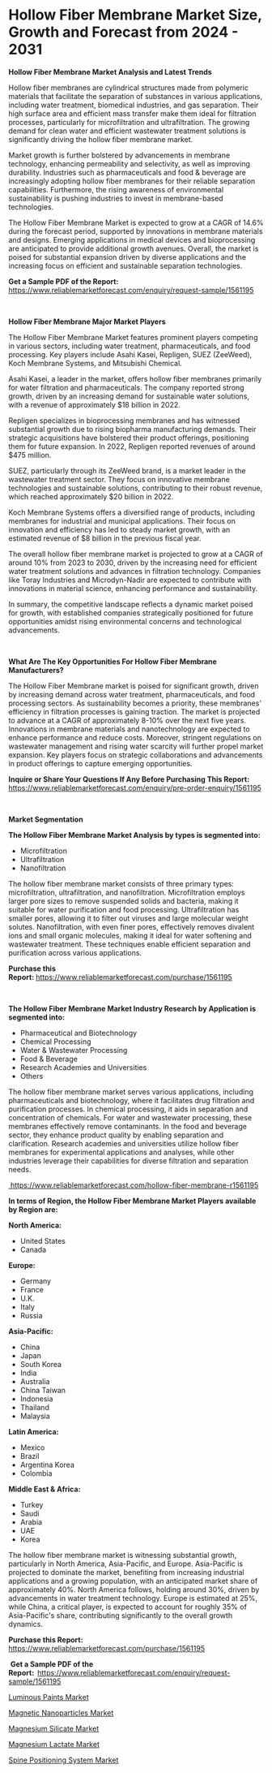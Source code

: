 <p><h1>Hollow Fiber Membrane Market Size, Growth and Forecast from 2024 - 2031</h1></p><p><strong>Hollow Fiber Membrane Market Analysis and Latest Trends</strong></p>
<p><p>Hollow fiber membranes are cylindrical structures made from polymeric materials that facilitate the separation of substances in various applications, including water treatment, biomedical industries, and gas separation. Their high surface area and efficient mass transfer make them ideal for filtration processes, particularly for microfiltration and ultrafiltration. The growing demand for clean water and efficient wastewater treatment solutions is significantly driving the hollow fiber membrane market.</p><p>Market growth is further bolstered by advancements in membrane technology, enhancing permeability and selectivity, as well as improving durability. Industries such as pharmaceuticals and food & beverage are increasingly adopting hollow fiber membranes for their reliable separation capabilities. Furthermore, the rising awareness of environmental sustainability is pushing industries to invest in membrane-based technologies.</p><p>The Hollow Fiber Membrane Market is expected to grow at a CAGR of 14.6% during the forecast period, supported by innovations in membrane materials and designs. Emerging applications in medical devices and bioprocessing are anticipated to provide additional growth avenues. Overall, the market is poised for substantial expansion driven by diverse applications and the increasing focus on efficient and sustainable separation technologies.</p></p>
<p><strong>Get a Sample PDF of the Report:&nbsp;</strong> <a href="https://www.reliablemarketforecast.com/enquiry/request-sample/1561195?utm_campaign=121&utm_medium=2&utm_source=Github&utm_content=ia&utm_term=08112024&utm_id=hollow-fiber-membrane">https://www.reliablemarketforecast.com/enquiry/request-sample/1561195</a></p>
<p>&nbsp;</p>
<p><strong>Hollow Fiber Membrane Major Market Players</strong></p>
<p><p>The Hollow Fiber Membrane Market features prominent players competing in various sectors, including water treatment, pharmaceuticals, and food processing. Key players include Asahi Kasei, Repligen, SUEZ (ZeeWeed), Koch Membrane Systems, and Mitsubishi Chemical.</p><p>Asahi Kasei, a leader in the market, offers hollow fiber membranes primarily for water filtration and pharmaceuticals. The company reported strong growth, driven by an increasing demand for sustainable water solutions, with a revenue of approximately $18 billion in 2022.</p><p>Repligen specializes in bioprocessing membranes and has witnessed substantial growth due to rising biopharma manufacturing demands. Their strategic acquisitions have bolstered their product offerings, positioning them for future expansion. In 2022, Repligen reported revenues of around $475 million.</p><p>SUEZ, particularly through its ZeeWeed brand, is a market leader in the wastewater treatment sector. They focus on innovative membrane technologies and sustainable solutions, contributing to their robust revenue, which reached approximately $20 billion in 2022.</p><p>Koch Membrane Systems offers a diversified range of products, including membranes for industrial and municipal applications. Their focus on innovation and efficiency has led to steady market growth, with an estimated revenue of $8 billion in the previous fiscal year.</p><p>The overall hollow fiber membrane market is projected to grow at a CAGR of around 10% from 2023 to 2030, driven by the increasing need for efficient water treatment solutions and advances in filtration technology. Companies like Toray Industries and Microdyn-Nadir are expected to contribute with innovations in material science, enhancing performance and sustainability.</p><p>In summary, the competitive landscape reflects a dynamic market poised for growth, with established companies strategically positioned for future opportunities amidst rising environmental concerns and technological advancements.</p></p>
<p>&nbsp;</p>
<p><strong>What Are The Key Opportunities For Hollow Fiber Membrane Manufacturers?</strong></p>
<p><p>The Hollow Fiber Membrane market is poised for significant growth, driven by increasing demand across water treatment, pharmaceuticals, and food processing sectors. As sustainability becomes a priority, these membranes' efficiency in filtration processes is gaining traction. The market is projected to advance at a CAGR of approximately 8-10% over the next five years. Innovations in membrane materials and nanotechnology are expected to enhance performance and reduce costs. Moreover, stringent regulations on wastewater management and rising water scarcity will further propel market expansion. Key players focus on strategic collaborations and advancements in product offerings to capture emerging opportunities.</p></p>
<p><strong>Inquire or Share Your Questions If Any Before Purchasing This Report:</strong> <a href="https://www.reliablemarketforecast.com/enquiry/pre-order-enquiry/1561195?utm_campaign=121&utm_medium=2&utm_source=Github&utm_content=ia&utm_term=08112024&utm_id=hollow-fiber-membrane">https://www.reliablemarketforecast.com/enquiry/pre-order-enquiry/1561195</a></p>
<p>&nbsp;</p>
<p><strong>Market Segmentation</strong></p>
<p><strong>The Hollow Fiber Membrane Market Analysis by types is segmented into:</strong></p>
<p><ul><li>Microfiltration</li><li>Ultrafiltration</li><li>Nanofiltration</li></ul></p>
<p><p>The hollow fiber membrane market consists of three primary types: microfiltration, ultrafiltration, and nanofiltration. Microfiltration employs larger pore sizes to remove suspended solids and bacteria, making it suitable for water purification and food processing. Ultrafiltration has smaller pores, allowing it to filter out viruses and large molecular weight solutes. Nanofiltration, with even finer pores, effectively removes divalent ions and small organic molecules, making it ideal for water softening and wastewater treatment. These techniques enable efficient separation and purification across various applications.</p></p>
<p><strong>Purchase this Report:&nbsp;</strong><a href="https://www.reliablemarketforecast.com/purchase/1561195?utm_campaign=121&utm_medium=2&utm_source=Github&utm_content=ia&utm_term=08112024&utm_id=hollow-fiber-membrane">https://www.reliablemarketforecast.com/purchase/1561195</a></p>
<p>&nbsp;</p>
<p><strong>The Hollow Fiber Membrane Market Industry Research by Application is segmented into:</strong></p>
<p><ul><li>Pharmaceutical and Biotechnology</li><li>Chemical Processing</li><li>Water & Wastewater Processing</li><li>Food & Beverage</li><li>Research Academies and Universities</li><li>Others</li></ul></p>
<p><p>The hollow fiber membrane market serves various applications, including pharmaceuticals and biotechnology, where it facilitates drug filtration and purification processes. In chemical processing, it aids in separation and concentration of chemicals. For water and wastewater processing, these membranes effectively remove contaminants. In the food and beverage sector, they enhance product quality by enabling separation and clarification. Research academies and universities utilize hollow fiber membranes for experimental applications and analyses, while other industries leverage their capabilities for diverse filtration and separation needs.</p></p>
<p><a href="https://www.reliablemarketforecast.com/hollow-fiber-membrane-r1561195?utm_campaign=121&utm_medium=2&utm_source=Github&utm_content=ia&utm_term=08112024&utm_id=hollow-fiber-membrane">&nbsp;https://www.reliablemarketforecast.com/hollow-fiber-membrane-r1561195</a></p>
<p><strong>In terms of Region, the Hollow Fiber Membrane Market Players available by Region are:</strong></p>
<p>
    <p> <strong> North America: </strong>
        <ul>
            <li>United States</li>
            <li>Canada</li>
        </ul>
        </p> 
    <p> <strong> Europe: </strong>
        <ul>
            <li>Germany</li>
            <li>France</li>
            <li>U.K.</li>
            <li>Italy</li>
            <li>Russia</li>
        </ul>
        </p> 
    <p> <strong> Asia-Pacific: </strong>
        <ul>
            <li>China</li>
            <li>Japan</li>
            <li>South Korea</li>
            <li>India</li>
            <li>Australia</li>
            <li>China Taiwan</li>
            <li>Indonesia</li>
            <li>Thailand</li>
            <li>Malaysia</li>
        </ul>
        </p> 
    <p> <strong> Latin America: </strong>
        <ul>
            <li>Mexico</li>
            <li>Brazil</li>
            <li>Argentina Korea</li>
            <li>Colombia</li>
        </ul>
        </p> 
    <p> <strong> Middle East & Africa: </strong>
        <ul>
            <li>Turkey</li>
            <li>Saudi</li>
            <li>Arabia</li>
            <li>UAE</li>
            <li>Korea</li>
        </ul>
    </p>
    </p>
<p><p>The hollow fiber membrane market is witnessing substantial growth, particularly in North America, Asia-Pacific, and Europe. Asia-Pacific is projected to dominate the market, benefiting from increasing industrial applications and a growing population, with an anticipated market share of approximately 40%. North America follows, holding around 30%, driven by advancements in water treatment technology. Europe is estimated at 25%, while China, a critical player, is expected to account for roughly 35% of Asia-Pacific's share, contributing significantly to the overall growth dynamics.</p></p>
<p><strong>Purchase this Report: </strong><a href="https://www.reliablemarketforecast.com/purchase/1561195?utm_campaign=121&utm_medium=2&utm_source=Github&utm_content=ia&utm_term=08112024&utm_id=hollow-fiber-membrane">https://www.reliablemarketforecast.com/purchase/1561195</a></p>
<p>&nbsp;<strong>Get a Sample PDF of the Report:&nbsp;&nbsp;</strong><a href="https://www.reliablemarketforecast.com/enquiry/request-sample/1561195?utm_campaign=121&utm_medium=2&utm_source=Github&utm_content=ia&utm_term=08112024&utm_id=hollow-fiber-membrane">https://www.reliablemarketforecast.com/enquiry/request-sample/1561195</a></p>
<p><strong></strong></p>
<p><p><a href="https://github.com/yoreivesal/Market-Research-Report-List-1/blob/main/luminous-paints-market.md?utm_campaign=121&utm_medium=2&utm_source=Github&utm_content=ia&utm_term=08112024&utm_id=hollow-fiber-membrane">Luminous Paints Market</a></p><p><a href="https://github.com/anidillnagatat/Market-Research-Report-List-1/blob/main/magnetic-nanoparticles-market.md?utm_campaign=121&utm_medium=2&utm_source=Github&utm_content=ia&utm_term=08112024&utm_id=hollow-fiber-membrane">Magnetic Nanoparticles Market</a></p><p><a href="https://github.com/danyelltzmol/Market-Research-Report-List-1/blob/main/magnesium-silicate-market.md?utm_campaign=121&utm_medium=2&utm_source=Github&utm_content=ia&utm_term=08112024&utm_id=hollow-fiber-membrane">Magnesium Silicate Market</a></p><p><a href="https://github.com/shebaharrifx/Market-Research-Report-List-1/blob/main/magnesium-lactate-market.md?utm_campaign=121&utm_medium=2&utm_source=Github&utm_content=ia&utm_term=08112024&utm_id=hollow-fiber-membrane">Magnesium Lactate Market</a></p><p><a href="https://issuu.com/reportprime-2/docs/spine-positioning-system-market-siz_02a97af10c9fb7?utm_campaign=121&utm_medium=2&utm_source=Github&utm_content=ia&utm_term=08112024&utm_id=hollow-fiber-membrane">Spine Positioning System Market</a></p></p>